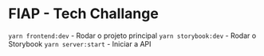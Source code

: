 # FIAP - Tech Challange

`yarn frontend:dev` - Rodar o projeto principal
`yarn storybook:dev` - Rodar o Storybook
`yarn server:start` - Iniciar a API
